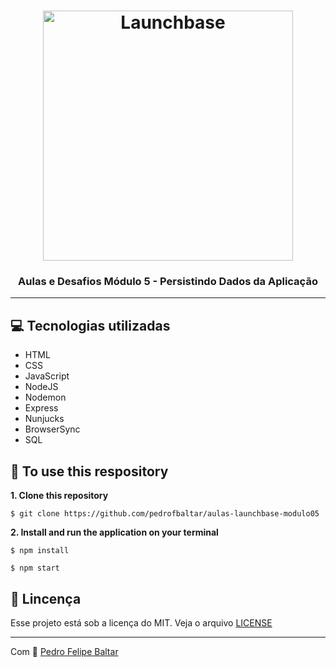 <h1 align="center">
    <img alt="Launchbase" src="https://storage.googleapis.com/golden-wind/bootcamp-launchbase/logo.png" width="400px" />
</h1>

<h3 align="center">
    Aulas e Desafios Módulo 5 - Persistindo Dados da Aplicação
</h3>

<hr>

## 💻 Tecnologias utilizadas

 - HTML
 - CSS
 - JavaScript
 - NodeJS
 - Nodemon
 - Express
 - Nunjucks
 - BrowserSync
 - SQL

## 🚀 To use this respository
 **1. Clone this repository**

 ```
 $ git clone https://github.com/pedrofbaltar/aulas-launchbase-modulo05
 ```

 **2. Install and run the application on your terminal**
 ```
 $ npm install

 $ npm start
 ```

## 📜 Lincença
Esse projeto está sob a licença do MIT. Veja o arquivo [LICENSE](https://github.com/pedrofbaltar/aulas-launchbase-modulo05/blob/master/LICENSE)

<hr>

Com 💜 [Pedro Felipe Baltar](https://github.com/pedrofbaltar)